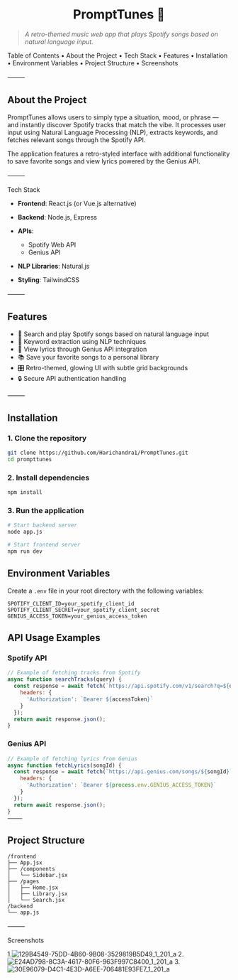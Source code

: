 <h1 align="center">PromptTunes 🎵</h1>

>*A retro-themed music web app that plays Spotify songs based on natural language input.*

Table of Contents
	•	About the Project
	•	Tech Stack
	•	Features
	•	Installation
	•	Environment Variables
	•	Project Structure
	•	Screenshots


⸻

## About the Project

PromptTunes allows users to simply type a situation, mood, or phrase — and instantly discover Spotify tracks that match the vibe.
It processes user input using Natural Language Processing (NLP), extracts keywords, and fetches relevant songs through the Spotify API.

The application features a retro-styled interface with additional functionality to save favorite songs and view lyrics powered by the Genius API.

⸻

Tech Stack 
- **Frontend**: React.js (or Vue.js alternative)

- **Backend**: Node.js, Express

- **APIs**:
  - Spotify Web API
  - Genius API

- **NLP Libraries**: Natural.js

- **Styling**: TailwindCSS

⸻

## Features

- 🎵 Search and play Spotify songs based on natural language input
- 🧠 Keyword extraction using NLP techniques
- 🎤 View lyrics through Genius API integration
- 📚 Save your favorite songs to a personal library
- 🎛️ Retro-themed, glowing UI with subtle grid backgrounds
- 🔒 Secure API authentication handling
  
⸻

## Installation

### 1. Clone the repository
```bash
git clone https://github.com/Harichandra1/PromptTunes.git
cd prompttunes
```

### 2. Install dependencies
```bash
npm install
```

### 3. Run the application
```bash
# Start backend server
node app.js

# Start frontend server
npm run dev
```

## Environment Variables

Create a `.env` file in your root directory with the following variables:

```
SPOTIFY_CLIENT_ID=your_spotify_client_id
SPOTIFY_CLIENT_SECRET=your_spotify_client_secret
GENIUS_ACCESS_TOKEN=your_genius_access_token
```

## API Usage Examples

### Spotify API
```javascript
// Example of fetching tracks from Spotify
async function searchTracks(query) {
  const response = await fetch(`https://api.spotify.com/v1/search?q=${query}&type=track`, {
    headers: {
      'Authorization': `Bearer ${accessToken}`
    }
  });
  return await response.json();
}
```

### Genius API
```javascript
// Example of fetching lyrics from Genius
async function fetchLyrics(songId) {
  const response = await fetch(`https://api.genius.com/songs/${songId}`, {
    headers: {
      'Authorization': `Bearer ${process.env.GENIUS_ACCESS_TOKEN}`
    }
  });
  return await response.json();
}
⸻
```

## Project Structure

```
/frontend
├── App.jsx
├── /components
│   └── Sidebar.jsx
├── /pages
│   ├── Home.jsx
│   ├── Library.jsx
│   └── Search.jsx
/backend
└── app.js
```


⸻

Screenshots

1.![129B4549-75DD-4B60-9B08-3529819B5D49_1_201_a](https://github.com/user-attachments/assets/aa9f325c-9ffc-4a62-9432-2fda89c4f138)
2.![E24AD798-8C3A-4617-80F6-963F997C8400_1_201_a](https://github.com/user-attachments/assets/cd147afd-76f1-47a2-96f7-716d5d8382c5)
3.![30E96079-D4C1-4E3D-A6EE-706481E93FE7_1_201_a](https://github.com/user-attachments/assets/543e8351-fed8-42aa-a8ac-790246f3ee5e)







